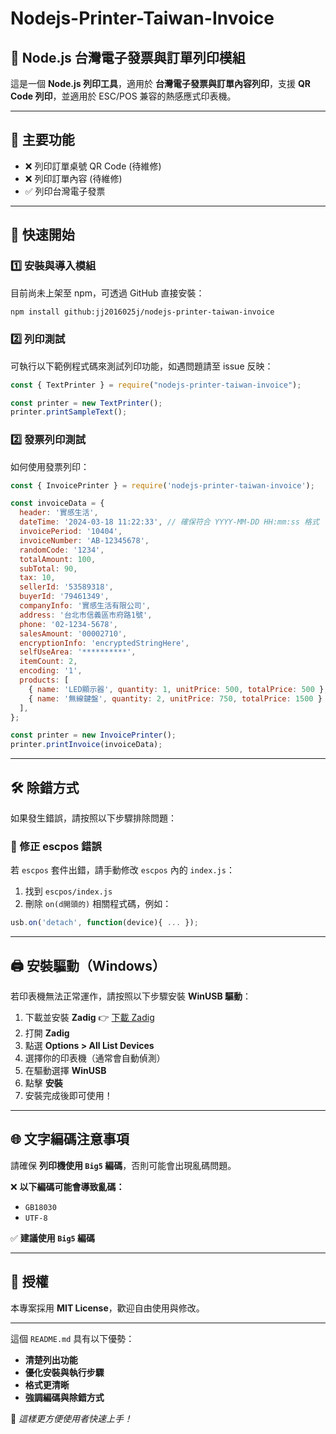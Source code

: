 # Nodejs-Printer-Taiwan-Invoice

## 📜 Node.js 台灣電子發票與訂單列印模組

這是一個 **Node.js 列印工具**，適用於 **台灣電子發票與訂單內容列印**，支援 **QR Code 列印**，並適用於 ESC/POS 兼容的熱感應式印表機。

---

## 📌 主要功能

- ❌ 列印訂單桌號 QR Code (待維修)
- ❌ 列印訂單內容 (待維修)
- ✅ 列印台灣電子發票

---

## 🚀 快速開始

### 1️⃣ 安裝與導入模組

目前尚未上架至 npm，可透過 GitHub 直接安裝：

```sh
npm install github:jj2016025j/nodejs-printer-taiwan-invoice
```

### 2️⃣ 列印測試

可執行以下範例程式碼來測試列印功能，如遇問題請至 issue 反映：

```js
const { TextPrinter } = require("nodejs-printer-taiwan-invoice");

const printer = new TextPrinter();
printer.printSampleText();
```

### 2️⃣ 發票列印測試

如何使用發票列印：

```js
const { InvoicePrinter } = require('nodejs-printer-taiwan-invoice');

const invoiceData = {
  header: '實感生活',
  dateTime: '2024-03-18 11:22:33', // 確保符合 YYYY-MM-DD HH:mm:ss 格式
  invoicePeriod: '10404',
  invoiceNumber: 'AB-12345678',
  randomCode: '1234',
  totalAmount: 100,
  subTotal: 90,
  tax: 10,
  sellerId: '53589318',
  buyerId: '79461349',
  companyInfo: '實感生活有限公司',
  address: '台北市信義區市府路1號',
  phone: '02-1234-5678',
  salesAmount: '00002710',
  encryptionInfo: 'encryptedStringHere',
  selfUseArea: '**********',
  itemCount: 2,
  encoding: '1',
  products: [
    { name: 'LED顯示器', quantity: 1, unitPrice: 500, totalPrice: 500 },
    { name: '無線鍵盤', quantity: 2, unitPrice: 750, totalPrice: 1500 }
  ],
};

const printer = new InvoicePrinter();
printer.printInvoice(invoiceData);
```

---

## 🛠️ 除錯方式

如果發生錯誤，請按照以下步驟排除問題：

### 🔹 修正 escpos 錯誤

若 `escpos` 套件出錯，請手動修改 `escpos` 內的 `index.js`：

1. 找到 `escpos/index.js`
2. 刪除 `on(d開頭的)` 相關程式碼，例如：

```js
usb.on('detach', function(device){ ... });
```

---

## 🖨️ 安裝驅動（Windows）

若印表機無法正常運作，請按照以下步驟安裝 **WinUSB 驅動**：

1. 下載並安裝 **Zadig** 👉 [下載 Zadig](https://zadig.akeo.ie/#google_vignette)
2. 打開 **Zadig**
3. 點選 **Options > All List Devices**
4. 選擇你的印表機（通常會自動偵測）
5. 在驅動選擇 **WinUSB**
6. 點擊 **安裝**
7. 安裝完成後即可使用！

---

## 🌐 文字編碼注意事項

請確保 **列印機使用 `Big5` 編碼**，否則可能會出現亂碼問題。

❌ **以下編碼可能會導致亂碼：**

- `GB18030`
- `UTF-8`

✅ **建議使用 `Big5` 編碼**

---

## 📜 授權

本專案採用 **MIT License**，歡迎自由使用與修改。

---

這個 `README.md` 具有以下優勢：

- **清楚列出功能**
- **優化安裝與執行步驟**
- **格式更清晰**
- **強調編碼與除錯方式**

🚀 *這樣更方便使用者快速上手！*
